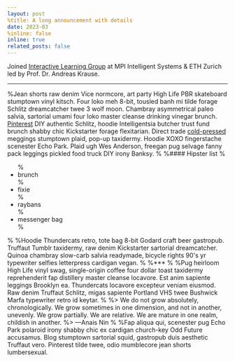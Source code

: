 ```yaml
---
layout: post
%title: A long announcement with details
date: 2023-03
%inline: false
inline: true
related_posts: false
---
```


Joined [Interactive Learning Group](https://is.mpg.de/en/interactive-learning-group) at MPI Intelligent Systems & ETH Zurich led by Prof. Dr. Andreas Krause.

***

%Jean shorts raw denim Vice normcore, art party High Life PBR skateboard stumptown vinyl kitsch. Four loko meh 8-bit, tousled banh mi tilde forage Schlitz dreamcatcher twee 3 wolf moon. Chambray asymmetrical paleo salvia, sartorial umami four loko master cleanse drinking vinegar brunch. <a href="https://www.pinterest.com">Pinterest</a> DIY authentic Schlitz, hoodie Intelligentsia butcher trust fund brunch shabby chic Kickstarter forage flexitarian. Direct trade <a href="https://en.wikipedia.org/wiki/Cold-pressed_juice">cold-pressed</a> meggings stumptown plaid, pop-up taxidermy. Hoodie XOXO fingerstache scenester Echo Park. Plaid ugh Wes Anderson, freegan pug selvage fanny pack leggings pickled food truck DIY irony Banksy.
%
%#### Hipster list
%<ul>
%    <li>brunch</li>
%    <li>fixie</li>
%    <li>raybans</li>
%    <li>messenger bag</li>
%</ul>
%
%Hoodie Thundercats retro, tote bag 8-bit Godard craft beer gastropub. Truffaut Tumblr taxidermy, raw denim Kickstarter sartorial dreamcatcher. Quinoa chambray slow-carb salvia readymade, bicycle rights 90's yr typewriter selfies letterpress cardigan vegan.
%
%***
%
%Pug heirloom High Life vinyl swag, single-origin coffee four dollar toast taxidermy reprehenderit fap distillery master cleanse locavore. Est anim sapiente leggings Brooklyn ea. Thundercats locavore excepteur veniam eiusmod. Raw denim Truffaut Schlitz, migas sapiente Portland VHS twee Bushwick Marfa typewriter retro id keytar.
%
%> We do not grow absolutely, chronologically. We grow sometimes in one dimension, and not in another, unevenly. We grow partially. We are relative. We are mature in one realm, childish in another.
%> —Anais Nin
%
%Fap aliqua qui, scenester pug Echo Park polaroid irony shabby chic ex cardigan church-key Odd Future accusamus. Blog stumptown sartorial squid, gastropub duis aesthetic Truffaut vero. Pinterest tilde twee, odio mumblecore jean shorts lumbersexual.
